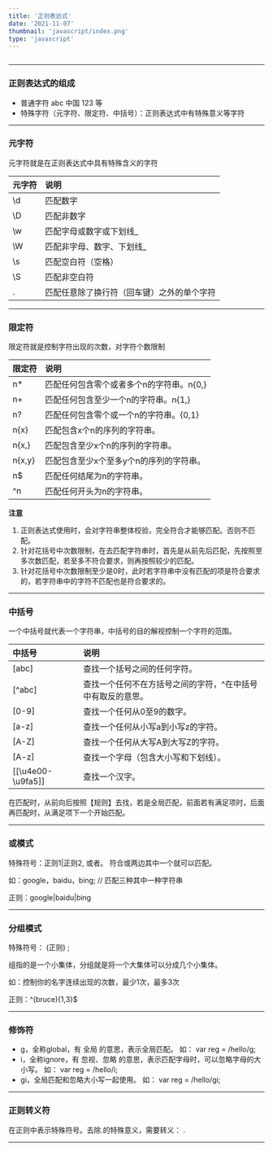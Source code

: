 ```yaml
---
title: '正则表达式'
date: '2021-11-07'
thumbnail: 'javascript/index.png'
type: 'javascript'
---
```

```toc
```
---

### 正则表达式的组成

- 普通字符 abc 中国 123 等
- 特殊字符（元字符、限定符、中括号）：正则表达式中有特殊意义等字符
---

### 元字符

元字符就是在正则表达式中具有特殊含义的字符

| 元字符 | 说明 |
| :- | :- |
| \d | 匹配数字 |
| \D | 匹配非数字 |
| \w | 匹配字母或数字或下划线_ |
| \W | 匹配非字母、数字、下划线_ |
| \s | 匹配空白符（空格） |
| \S | 匹配非空白符 |
| . | 匹配任意除了换行符（回车键）之外的单个字符 |

---

### 限定符

限定符就是控制字符出现的次数，对字符个数限制

| 限定符 | 说明 |
| :- | :- |
| n* | 匹配任何包含零个或者多个n的字符串。n{0,} |
| n+ | 匹配任何包含至少一个n的字符串。n{1,} |
| n? | 匹配任何包含零个或一个n的字符串。{0,1} |
| n{x} | 匹配包含x个n的序列的字符串。 |
| n{x,} | 匹配包含至少x个n的序列的字符串。 |
| n{x,y} | 匹配包含至少x个至多y个n的序列的字符串。 |
| n$ | 匹配任何结尾为n的字符串。 |
| ^n | 匹配任何开头为n的字符串。 |

**注意**
1. 正则表达式使用时，会对字符串整体校验，完全符合才能够匹配。否则不匹配。
2. 针对花括号中次数限制，在去匹配字符串时，首先是从前先后匹配，先按照至多次数匹配，若至多不符合要求，则再按照较少的匹配。
3. 针对花括号中次数限制至少是0时，此时若字符串中没有匹配的项是符合要求的，若字符串中的字符不匹配也是符合要求的。

---

### 中括号

一个中括号就代表一个字符串，中括号的目的解视控制一个字符的范围。

| 中括号 | 说明 |
| :- | :- |
| [abc] | 查找一个括号之间的任何字符。 |
| [^abc] | 查找一个任何不在方括号之间的字符，^在中括号中有取反的意思。 |
| [0-9] | 查找一个任何从0至9的数字。 |
| [a-z] | 查找一个任何从小写a到小写z的字符。 |
| [A-Z] | 查找一个任何从大写A到大写Z的字符。 |
| [A-z] | 查找一个字母（包含大小写和下划线）。 |
| [[\u4e00-\u9fa5]] | 查找一个汉字。 |

在匹配时，从前向后按照【规则】去找，若是全局匹配，前面若有满足项时，后面再匹配时，从满足项下一个开始匹配。

---

### 或模式

特殊符号：正则1|正则2, 或者。 符合或两边其中一个就可以匹配。

如：google，baidu，bing; // 匹配三种其中一种字符串

正则：google|baidu|bing

---

### 分组模式

特殊符号： (正则) ;

组指的是一个小集体，分组就是将一个大集体可以分成几个小集体。

如：控制你的名字连续出现的次数，最少1次，最多3次

正则：^(bruce){1,3}$

---

### 修饰符

- g，全称global，有 全局 的意思，表示全局匹配。 如： var reg = /hello/g;
- i，全称ignore，有 忽视、忽略 的意思，表示匹配字母时，可以忽略字母的大小写。 如： var reg = /hello/i;
- gi，全局匹配和忽略大小写一起使用。 如： var reg = /hello/gi;

---

### 正则转义符

在正则中表示特殊符号。去除.的特殊意义，需要转义： \.

---

